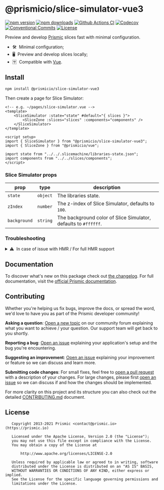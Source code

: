 <!--

Replace all on all files (README.md, CONTRIBUTING.md, bug_report.md, package.json):
- @prismicio/slice-simulator-vue3
- Preview and develop Prismic slices fast with minimal configuration
- prismicio/slice-simulator
- slice-simulator

-->

# @prismicio/slice-simulator-vue3

[![npm version][npm-version-src]][npm-version-href]
[![npm downloads][npm-downloads-src]][npm-downloads-href]
[![Github Actions CI][github-actions-ci-src]][github-actions-ci-href]
[![Codecov][codecov-src]][codecov-href]
[![Conventional Commits][conventional-commits-src]][conventional-commits-href]
[![License][license-src]][license-href]

Preview and develop [Prismic][prismic] slices fast with minimal configuration.

- 🛠 &nbsp;Minimal configuration;
- 🖥 &nbsp;Preview and develop slices locally;
- 🈂 &nbsp;Compatible with [Vue][vue].

## Install

```bash
npm install @prismicio/slice-simulator-vue3
```

Then create a page for Slice Simulator:
```vue
<!-- e.g. ~/pages/slice-simulator.vue -->
<template>
	<SliceSimulator :state="state" #default="{ slices }">
		<SliceZone :slices="slices" :components="components" />
	</SliceSimulator>
</template>

<script setup>
import { SliceSimulator } from "@prismicio/slice-simulator-vue3";
import { SliceZone } from "@prismicio/vue";

import state from "../../.slicemachine/libraries-state.json";
import components from "../../slices/components";
</script>
```

### Slice Simulator props

| prop         | type       | description                                                       |
| ------------ | ---------- | ----------------------------------------------------------------- |
| `state`      | `object`   | The libraries state.                                              |
| `zIndex`     | `number`   | The z-index of Slice Simulator, defaults to `100`.                |
| `background` | `string`   | The background color of Slice Simulator, defaults to `#ffffff`. |

### Troubleshooting

<details>
<summary>⚠ &nbsp;In case of issue with HMR / For full HMR support</summary>
<br />

If you're having trouble with HMR, or would like full HMR support, you can try updating your Slice Simulator page as follow:

```vue
<!-- e.g. ~/pages/slice-simulator.vue -->
<template>
	<SliceSimulator :state="state" #default="{ slices }">
		<SliceZone :slices="slices" :components="components" />
	</SliceSimulator>
</template>

<script setup>
import { ref } from "vue";
import { SliceSimulator } from "@prismicio/slice-simulator-vue3";
import { SliceZone } from "@prismicio/vue";

import _state from "../../.slicemachine/libraries-state.json";
import components from "../../slices/components";

const state = ref(_state);

// If using Vite, add the following hook for full HMR support:
if (import.meta.hot) {
	// Path should be the same as your libraries state import
	import.meta.hot.accept("../../.slicemachine/libraries-state.json", (m) => {
		state.value = m.default;
	});
}
</script>
```

</details>

## Documentation

To discover what's new on this package check out [the changelog][changelog]. For full documentation, visit the [official Prismic documentation][prismic-docs].

## Contributing

Whether you're helping us fix bugs, improve the docs, or spread the word, we'd love to have you as part of the Prismic developer community!

**Asking a question**: [Open a new topic][forum-question] on our community forum explaining what you want to achieve / your question. Our support team will get back to you shortly.

**Reporting a bug**: [Open an issue][repo-bug-report] explaining your application's setup and the bug you're encountering.

**Suggesting an improvement**: [Open an issue][repo-feature-request] explaining your improvement or feature so we can discuss and learn more.

**Submitting code changes**: For small fixes, feel free to [open a pull request][repo-pull-requests] with a description of your changes. For large changes, please first [open an issue][repo-feature-request] so we can discuss if and how the changes should be implemented.

For more clarity on this project and its structure you can also check out the detailed [CONTRIBUTING.md][contributing] document.

## License

```
   Copyright 2013-2021 Prismic <contact@prismic.io> (https://prismic.io)

   Licensed under the Apache License, Version 2.0 (the "License");
   you may not use this file except in compliance with the License.
   You may obtain a copy of the License at

       http://www.apache.org/licenses/LICENSE-2.0

   Unless required by applicable law or agreed to in writing, software
   distributed under the License is distributed on an "AS IS" BASIS,
   WITHOUT WARRANTIES OR CONDITIONS OF ANY KIND, either express or implied.
   See the License for the specific language governing permissions and
   limitations under the License.
```

<!-- Links -->

[prismic]: https://prismic.io

<!-- TODO: Replace link with a more useful one if available -->

[prismic-docs]: https://prismic.io/docs
[changelog]: ./CHANGELOG.md
[contributing]: ./CONTRIBUTING.md
[vue]: https://v3.vuejs.org/

<!-- TODO: Replace link with a more useful one if available -->

[forum-question]: https://community.prismic.io
[repo-bug-report]: https://github.com/prismicio/slice-simulator/issues/new?assignees=&labels=bug&template=bug_report.md&title=
[repo-feature-request]: https://github.com/prismicio/slice-simulator/issues/new?assignees=&labels=enhancement&template=feature_request.md&title=
[repo-pull-requests]: https://github.com/prismicio/slice-simulator/pulls

<!-- Badges -->

[npm-version-src]: https://img.shields.io/npm/v/@prismicio/slice-simulator-vue3/latest.svg
[npm-version-href]: https://npmjs.com/package/@prismicio/slice-simulator-vue3
[npm-downloads-src]: https://img.shields.io/npm/dm/@prismicio/slice-simulator-vue3.svg
[npm-downloads-href]: https://npmjs.com/package/@prismicio/slice-simulator-vue3
[github-actions-ci-src]: https://github.com/prismicio/slice-simulator/workflows/ci/badge.svg
[github-actions-ci-href]: https://github.com/prismicio/slice-simulator/actions?query=workflow%3Aci
[codecov-src]: https://img.shields.io/codecov/c/github/prismicio/slice-simulator.svg
[codecov-href]: https://codecov.io/gh/prismicio/slice-simulator
[conventional-commits-src]: https://img.shields.io/badge/Conventional%20Commits-1.0.0-yellow.svg
[conventional-commits-href]: https://conventionalcommits.org
[license-src]: https://img.shields.io/npm/l/@prismicio/slice-simulator-vue3.svg
[license-href]: https://npmjs.com/package/@prismicio/slice-simulator-vue3
